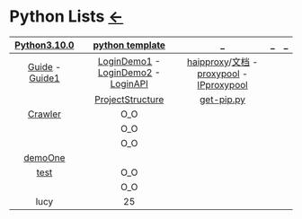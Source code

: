 # Python Lists [←](../index.md)

| [Python3.10.0](https://github.com/python/cpython) | [python template](https://github.com/navdeep-G/samplemod) | _ | _ | _ |
|:---:|:---:|:---:|:---:|:---:|
| [Guide](Guide.md) - [Guide1](https://github.com/TwoWater/Python/blob/master/Res/Python%E5%8D%9A%E5%AE%A2%E7%BD%91%E7%AB%99%E8%B5%84%E6%BA%90.md) | [LoginDemo1](https://github.com/Kr1s77/awesome-python-login-model) - [LoginDemo2](https://github.com/SpiderClub/smart_login) - [LoginAPI](https://github.com/CharlesPikachu/DecryptLogin) | [haipproxy](https://github.com/SpiderClub/haipproxy)/[文档](https://spiderclub.github.io/haipproxy/) - [proxypool](https://github.com/jhao104/proxy_pool/blob/master/README.md) - [IPproxypool](https://github.com/qiyeboy/IPProxyPool) | []() | []() |
| []() | [ProjectStructure](ProjectStructure.md) | [get-pip.py](https://raw.githubusercontent.com/AmbroseRen/test/master/Data/Python/get-pip.py) | []() | []() |
| [Crawler](Crawler/index.md) | O_O | []() | []() | []() |
| []() | O_O | []() | []() | []() |
| []() | O_O | []() | []() | []() |
| [demoOne](demoOne/index.md) | []() | []() | []() | []() |
| [test](https://raw.githubusercontent.com/AmbroseRen/test/master/Data/Python/test.py) | O_O | []() | []() |
| []() | O_O | []() | []() | []() |
| lucy | 25 | []() | []() | []() |













